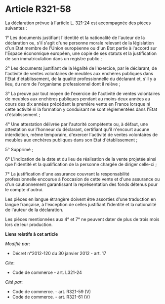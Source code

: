 # Article R321-58

La déclaration prévue à l'article L. 321-24 est accompagnée des pièces suivantes : 

1° Les documents justifiant l'identité et la nationalité de l'auteur de la déclaration ou, s'il s'agit d'une personne morale
relevant de la législation d'un Etat membre de l'Union européenne ou d'un Etat partie à l'accord sur l'Espace économique
européen, une copie de ses statuts et la justification de son immatriculation dans un registre public ; 

2° Les documents justifiant de la légalité de l'exercice, par le déclarant, de l'activité de ventes volontaires de meubles
aux enchères publiques dans l'Etat d'établissement, de la qualité professionnelle du déclarant et, s'il y a lieu, du nom de
l'organisme professionnel dont il relève ; 

3° La preuve par tout moyen de l'exercice de l'activité de ventes volontaires de meubles aux enchères publiques pendant au
moins deux années au cours des dix années précédant la première vente en France lorsque ni cette activité ni la formation y
conduisant ne sont réglementées dans l'Etat d'établissement ; 

4° Une attestation délivrée par l'autorité compétente ou, à défaut, une attestation sur l'honneur du déclarant, certifiant
qu'il n'encourt aucune interdiction, même temporaire, d'exercer l'activité de ventes volontaires de meubles aux enchères
publiques dans son Etat d'établissement ; 

5° Supprimé ; 

6° L'indication de la date et du lieu de réalisation de la vente projetée ainsi que l'identité et la qualification de la
personne chargée de diriger celle-ci ; 

7° La justification d'une assurance couvrant la responsabilité professionnelle encourue à l'occasion de cette vente et d'une
assurance ou d'un cautionnement garantissant la représentation des fonds détenus pour le compte d'autrui. 

Les pièces en langue étrangère doivent être assorties d'une traduction en langue française, à l'exception de celles
justifiant l'identité et la nationalité de l'auteur de la déclaration. 

Les pièces mentionnées aux 4° et 7° ne peuvent dater de plus de trois mois lors de leur production.

**Liens relatifs à cet article**

_Modifié par_:

  - Décret n°2012-120 du 30 janvier 2012 - art. 17

_Cite_:

  - Code de commerce - art. L321-24

_Cité par_:

  - Code de commerce. - art. R321-59 (V)
  - Code de commerce. - art. R321-61 (V)
